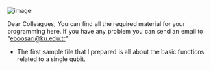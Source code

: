 ![image](https://user-images.githubusercontent.com/58440271/195145571-35ce79ff-8e6f-492d-80c9-7afb6fcf25e0.png)

Dear Colleagues,
You can find all the required material for your programming here. If you have any problem you can send an email to "eboosari@ku.edu.tr".

- The first sample file that I prepared is all about the basic functions related to a single qubit.


